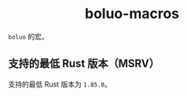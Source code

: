 <h1 align="center">
    boluo-macros
</h1>

`boluo` 的宏。

## 支持的最低 Rust 版本（MSRV）

支持的最低 Rust 版本为 `1.85.0`。
